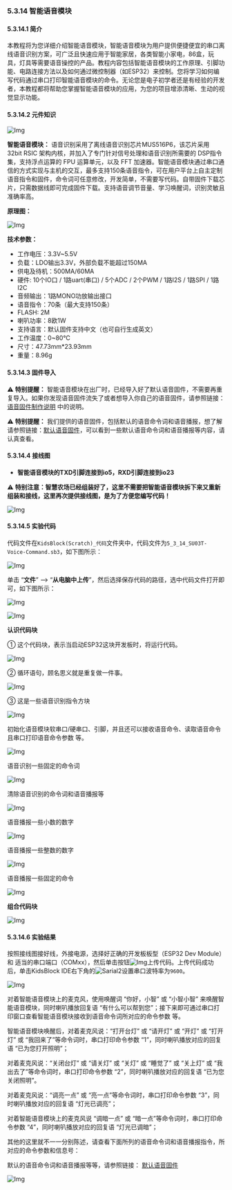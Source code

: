 ### 5.3.14 智能语音模块

#### 5.3.14.1 简介

本教程将为您详细介绍智能语音模块，智能语音模块为用户提供便捷便宜的串口离线语音识别方案，可广泛且快速应用于智能家居，各类智能小家电，86盒，玩具，灯具等需要语音操控的产品。教程内容包括智能语音模块的工作原理、引脚功能、电路连接方法以及如何通过微控制器（如ESP32）来控制。您将学习如何编写代码通过串口打印智能语音模块的命令。无论您是电子初学者还是有经验的开发者，本教程都将帮助您掌握智能语音模块的应用，为您的项目增添清晰、生动的视觉显示功能。

#### 5.3.14.2 元件知识

![Img](../media/SU-03T.png)

**智能语音模块：** 语音识别采用了离线语音识别芯片MUS516P6，该芯片采用 32bit RSIC 架构内核，并加入了专门针对信号处理和语音识别所需要的 DSP指令集，支持浮点运算的 FPU 运算单元，以及 FFT 加速器。智能语音模块通过串口通信的方式实现与主机的交互，最多支持150条语音指令，可在用户平台上自主定制语音指令和固件，命令词可任意修改，开发简单，不需要写代码。自带固件下载芯片，只需数据线即可完成固件下载。支持语音调节音量、学习唤醒词，识别灵敏且准确率高。

**原理图：**

![Img](../media/SU-03T-Schematic.png)

**技术参数：**

- 工作电压：3.3V~5.5V
- 负载：LDO输出3.3V，外部负载不能超过150MA
- 供电及待机：500MA/60MA
- 硬件: 10个IO口 / 1路uart(串口) / 5个ADC / 2个PWM / 1路I2S / 1路SPI / 1路I2C
- 音频输出：1路MONO功放输出接口
- 语音指令：70条（最大支持150条）
- FLASH: 2M
- 喇叭功率：8欧1W
- 支持语言：默认固件支持中文（也可自行生成英文）
- 工作温度：0~80℃
- 尺寸：47.73mm*23.93mm
- 重量：8.96g

#### 5.3.14.3 固件导入

⚠️ **特别提醒：** 智能语音模块在出厂时，已经导入好了默认语音固件，不需要再重复导入。如果你发现语音固件流失了或者想导入你自己的语音固件，请参照链接：[语音固件制作说明](https://www.keyesrobot.cn/projects/KE4084/zh-cn/latest/docs/index.html#id6) 中的说明。

⚠️ **特别提醒：** 我们提供的语音固件，包括默认的语音命令词和语音播报，想了解请参照链接：[默认语音固件](https://www.keyesrobot.cn/projects/KE4084/zh-cn/latest/docs/index.html#id7)，可以看到一些默认语音命令词和语音播报等内容，请认真查看。

#### 5.3.14.4 接线图

- **智能语音模块的TXD引脚连接到io5，RXD引脚连接到io23**

⚠️ **特别注意：智慧农场已经组装好了，这里不需要把智能语音模块拆下来又重新组装和接线，这里再次提供接线图，是为了方便您编写代码！**

![Img](../media/couj72-1.png)

#### 5.3.14.5 实验代码

代码文件在`KidsBlock(Scratch)_代码`文件夹中，代码文件为`5_3_14_SU03T-Voice-Command.sb3`，如下图所示：

![Img](../media/couj-08.png)

单击 “**文件**” --> “**从电脑中上传**”，然后选择保存代码的路径，选中代码文件打开即可，如下图所示：

![Img](../media/couj-01-1.png)

![Img](../media/couj-08-1.png)

**认识代码块**

① 这个代码块，表示当启动ESP32这块开发板时，将运行代码。

![Img](../media/Start.png)

② 循环语句，顾名思义就是重复做一件事。

![Img](../media/b0.png)

③ 这是一些语音识别指令方块 

![Img](../media/voice0.png)

初始化语音模块软串口/硬串口、引脚，并且还可以接收语音命令、读取语音命令且串口打印语音命令参数 等。

![Img](../media/voice1.png)

语音识别一些固定的命令词

![Img](../media/voice2.png)

清除语音识别的命令词和语音播报等

![Img](../media/voice3.png)

语音播报一些小数的数字

![Img](../media/voice4.png)

语音播报一些整数的数字

![Img](../media/voice5.png)

语音播报一些固定的命令

![Img](../media/voice6.png)

**组合代码块**

![Img](../media/KidsBlock-code33.png)

#### 5.3.14.6 实验结果

按照接线图接好线，外接电源，选择好正确的开发板板型（ESP32 Dev Module）和 适当的串口端口（COMxx），然后单击按钮![Img](../media/upload.png)上传代码。上传代码成功后，单击KidsBlock IDE右下角的![Sarial2](../media/Sarial2.png)设置串口波特率为`9600`。

![Img](../media/voice-1.jpg)

对着智能语音模块上的麦克风，使用唤醒词 “你好，小智” 或 “小智小智” 来唤醒智能语音模块，同时喇叭播放回复语 “有什么可以帮到您”；接下来即可通过串口打印窗口查看智能语音模块接收到语音命令词所对应的命令参数 等。

智能语音模块唤醒后，对着麦克风说：“打开台灯” 或 “请开灯” 或 “开灯” 或 “打开灯” 或 “我回来了”等命令词时，串口打印命令参数 “1”，同时喇叭播放对应的回复语 “已为您打开照明”；

对着麦克风说：“关闭台灯” 或 “请关灯” 或 “关灯” 或 “睡觉了” 或 “关上灯” 或 “我出去了”等命令词时，串口打印命令参数 “2”，同时喇叭播放对应的回复语 “已为您关闭照明”。

对着麦克风说：“调亮一点” 或 “亮一点”等命令词时，串口打印命令参数 “3”，同时喇叭播放对应的回复语 “灯光已调亮”；

对着智能语音模块上的麦克风说 “调暗一点” 或 “暗一点”等命令词时，串口打印命令参数 “4”，同时喇叭播放对应的回复语 “灯光已调暗”；

其他的这里就不一一分别陈述，请查看下面所列的语音命令词和语音播报指令，所对应的命令参数和信息号：

默认的语音命令词和语音播报等等，请参照链接： [默认语音固件](https://www.keyesrobot.cn/projects/KE4084/zh-cn/latest/docs/index.html#id7)

![Img](../media/voice-value1.png)